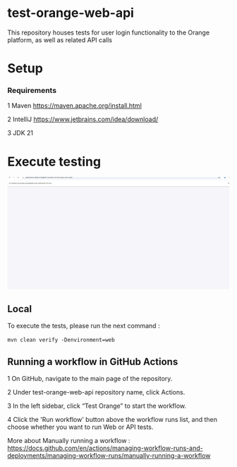 # test-orange-web-api
This repository houses tests for user login functionality to the Orange platform, as well as related API calls

# Setup

### Requirements

1 Maven https://maven.apache.org/install.html

2 IntelliJ https://www.jetbrains.com/idea/download/

3 JDK 21

# Execute testing

![createEmployee.gif](images/createEmployee.gif)


## Local

To execute the tests, please run the next command :

`mvn clean verify -Denvironment=web`


## Running a workflow in GitHub Actions

1 On GitHub, navigate to the main page of the repository.

2 Under test-orange-web-api repository name, click  Actions. 


3 In the left sidebar, click “Test Orange” to start the workflow.


4 Click the 'Run workflow' button above the workflow runs list, and then choose whether you want to run Web or API tests.



More about Manually running a workflow : 
https://docs.github.com/en/actions/managing-workflow-runs-and-deployments/managing-workflow-runs/manually-running-a-workflow





